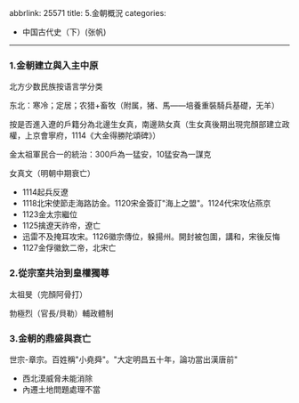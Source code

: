 abbrlink: 25571
title: 5.金朝概況
categories:
  - 中国古代史（下）(张帆)
---
### 1.金朝建立與入主中原

北方少数民族按语言学分类

东北：寒冷；定居；农猎+畜牧（附属，猪、馬——培養重裝騎兵基礎，无羊）

按是否進入遼的戶籍分為北邊生女真，南邊熟女真（生女真後期出現完顏部建立政權，上京會寧府，1114《大金得勝陀頌碑》）

金太祖軍民合一的統治：300戶為一猛安，10猛安為一謀克

女真文（明朝中期衰亡）

- 1114起兵反遼
- 1118北宋使節走海路訪金。1120宋金簽訂"海上之盟"。1124代宋攻佔燕京
- 1123金太宗繼位
- 1125擒遼天祚帝，遼亡
- 迅雷不及掩耳攻宋。1126徽宗傳位，躲揚州。開封被包圍，講和，宋後反悔
- 1127金俘徽欽二帝，北宋亡

### 2.從宗室共治到皇權獨尊

太祖旻（完顏阿骨打）

勃極烈（官長/貝勒）輔政體制

### 3.金朝的鼎盛與衰亡

世宗-章宗。百姓稱"小堯舜"。"大定明昌五十年，論功當出漢唐前"

- 西北漠威脅未能消除
- 內遷土地問題處理不當